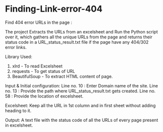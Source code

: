 # Finding-Link-error-404
Find 404 error URLs in the page :

The project Extracts the URLs from an excelsheet and Run the Python script over it, which gathers all the unique URLs from the page and returns their status code in a URL_status_result.txt file if the page have any 404/302 error links.

Library Used:
1. xlrd -  To read Excelsheet
2. requests - To get status of URL
3. BeautifulSoup -  To extract HTML content of page.

Input & Initial configuration:
Line no. 10 : Enter Domain name of the site.
Line no. 13 : Provide the path where URL_status_result.txt gets created.
Line no. 58 : Provide the location of excelsheet.

Excelsheet:
  Keep all the URL in 1st column and in first sheet without adding heading to it.
  
Output:
  A text file with the status code of all the URLs of every page present in excelsheet.
